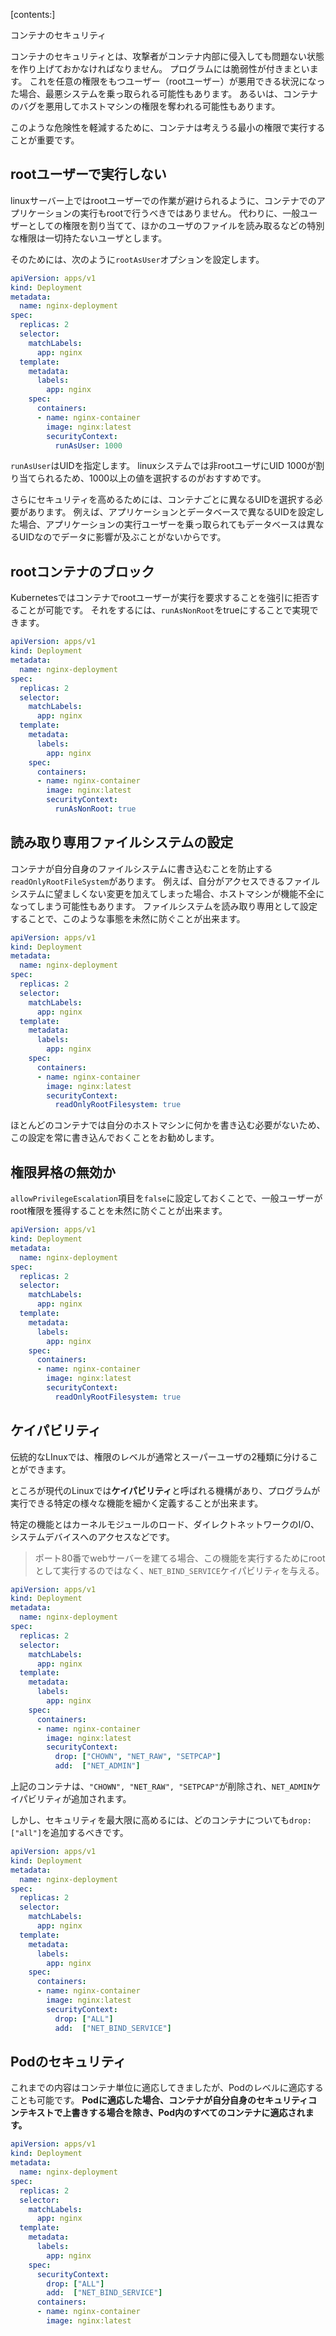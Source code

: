

[contents:]

コンテナのセキュリティ


コンテナのセキュリティとは、攻撃者がコンテナ内部に侵入しても問題ない状態を作り上げておかなければなりません。
プログラムには脆弱性が付きまといます。
これを任意の権限をもつユーザー（rootユーザー）が悪用できる状況になった場合、最悪システムを乗っ取られる可能性もあります。
あるいは、コンテナのバグを悪用してホストマシンの権限を奪われる可能性もあります。

このような危険性を軽減するために、コンテナは考えうる最小の権限で実行することが重要です。

## rootユーザーで実行しない

linuxサーバー上ではrootユーザーでの作業が避けられるように、コンテナでのアプリケーションの実行もrootで行うべきではありません。
代わりに、一般ユーザーとしての権限を割り当てて、ほかのユーザのファイルを読み取るなどの特別な権限は一切持たないユーザとします。

そのためには、次のように`rootAsUser`オプションを設定します。

```yml
apiVersion: apps/v1
kind: Deployment
metadata:
  name: nginx-deployment
spec:
  replicas: 2
  selector:
    matchLabels:
      app: nginx
  template:
    metadata:
      labels:
        app: nginx
    spec:
      containers:
      - name: nginx-container
        image: nginx:latest
        securityContext:
          runAsUser: 1000
```

`runAsUser`はUIDを指定します。
linuxシステムでは非rootユーザにUID 1000が割り当てられるため、1000以上の値を選択するのがおすすめです。

さらにセキュリティを高めるためには、コンテナごとに異なるUIDを選択する必要があります。
例えば、アプリケーションとデータベースで異なるUIDを設定した場合、アプリケーションの実行ユーザーを乗っ取られてもデータベースは異なるUIDなのでデータに影響が及ぶことがないからです。

## rootコンテナのブロック

Kubernetesではコンテナでrootユーザーが実行を要求することを強引に拒否することが可能です。
それをするには、`runAsNonRoot`をtrueにすることで実現できます。


```yml
apiVersion: apps/v1
kind: Deployment
metadata:
  name: nginx-deployment
spec:
  replicas: 2
  selector:
    matchLabels:
      app: nginx
  template:
    metadata:
      labels:
        app: nginx
    spec:
      containers:
      - name: nginx-container
        image: nginx:latest
        securityContext:
          runAsNonRoot: true
```



## 読み取り専用ファイルシステムの設定

コンテナが自分自身のファイルシステムに書き込むことを防止する`readOnlyRootFileSystem`があります。
例えば、自分がアクセスできるファイルシステムに望ましくない変更を加えてしまった場合、ホストマシンが機能不全になってしまう可能性もあります。
ファイルシステムを読み取り専用として設定することで、このような事態を未然に防ぐことが出来ます。


```yml
apiVersion: apps/v1
kind: Deployment
metadata:
  name: nginx-deployment
spec:
  replicas: 2
  selector:
    matchLabels:
      app: nginx
  template:
    metadata:
      labels:
        app: nginx
    spec:
      containers:
      - name: nginx-container
        image: nginx:latest
        securityContext:
          readOnlyRootFilesystem: true
```

ほとんどのコンテナでは自分のホストマシンに何かを書き込む必要がないため、この設定を常に書き込んでおくことをお勧めします。

## 権限昇格の無効か

`allowPrivilegeEscalation`項目を`false`に設定しておくことで、一般ユーザーがroot権限を獲得することを未然に防ぐことが出来ます。

```yml
apiVersion: apps/v1
kind: Deployment
metadata:
  name: nginx-deployment
spec:
  replicas: 2
  selector:
    matchLabels:
      app: nginx
  template:
    metadata:
      labels:
        app: nginx
    spec:
      containers:
      - name: nginx-container
        image: nginx:latest
        securityContext:
          readOnlyRootFilesystem: true
```


## ケイパビリティ

伝統的なLInuxでは、権限のレベルが通常とスーパーユーザの2種類に分けることができます。

ところが現代のLinuxでは**ケイパビリティ**と呼ばれる機構があり、プログラムが実行できる特定の様々な機能を細かく定義することが出来ます。

特定の機能とはカーネルモジュールのロード、ダイレクトネットワークのI/O、システムデバイスへのアクセスなどです。

> ポート80番でwebサーバーを建てる場合、この機能を実行するためにrootとして実行するのではなく、`NET_BIND_SERVICE`ケイパビリティを与える。

```yml
apiVersion: apps/v1
kind: Deployment
metadata:
  name: nginx-deployment
spec:
  replicas: 2
  selector:
    matchLabels:
      app: nginx
  template:
    metadata:
      labels:
        app: nginx
    spec:
      containers:
      - name: nginx-container
        image: nginx:latest
        securityContext:
          drop: ["CHOWN", "NET_RAW", "SETPCAP"]
          add:  ["NET_ADMIN"]
```

上記のコンテナは、`"CHOWN", "NET_RAW", "SETPCAP"`が削除され、`NET_ADMIN`ケイパビリティが追加されます。

しかし、セキュリティを最大限に高めるには、どのコンテナについても`drop: ["all"]`を追加するべきです。

```yml
apiVersion: apps/v1
kind: Deployment
metadata:
  name: nginx-deployment
spec:
  replicas: 2
  selector:
    matchLabels:
      app: nginx
  template:
    metadata:
      labels:
        app: nginx
    spec:
      containers:
      - name: nginx-container
        image: nginx:latest
        securityContext:
          drop: ["ALL"]
          add:  ["NET_BIND_SERVICE"]
```


## Podのセキュリティ

これまでの内容はコンテナ単位に適応してきましたが、Podのレベルに適応することも可能です。
**Podに適応した場合、コンテナが自分自身のセキュリティコンテキストで上書きする場合を除き、Pod内のすべてのコンテナに適応されます。**


```yml
apiVersion: apps/v1
kind: Deployment
metadata:
  name: nginx-deployment
spec:
  replicas: 2
  selector:
    matchLabels:
      app: nginx
  template:
    metadata:
      labels:
        app: nginx
    spec:
      securityContext:
        drop: ["ALL"]
        add:  ["NET_BIND_SERVICE"]
      containers:
      - name: nginx-container
        image: nginx:latest
```























